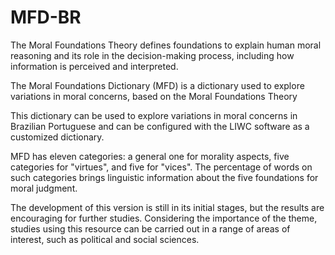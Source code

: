 # MFD-BR

The  Moral Foundations Theory defines foundations to explain human moral reasoning and its role in the decision-making process, including how information is perceived and interpreted.

The Moral Foundations Dictionary (MFD) is a dictionary used to explore variations in moral concerns, based on the Moral Foundations Theory

This dictionary can be used to explore variations in moral concerns in  Brazilian Portuguese and can be configured with the LIWC software as a customized dictionary. 

MFD has eleven categories: a general one for morality aspects, five categories for "virtues", and five for "vices". The percentage of words on such categories brings linguistic information about the five foundations for moral judgment.

The development of this version is still in its initial stages, but the results are encouraging for further studies.
Considering the importance of the theme, studies using this resource can be carried out in a range of areas of interest, such as political and social sciences.
